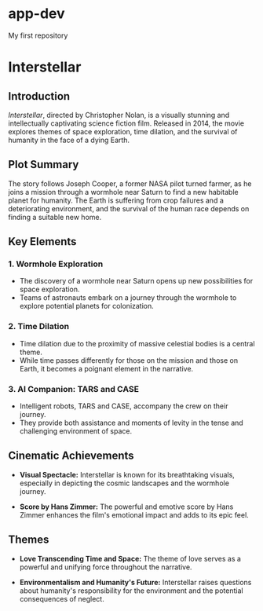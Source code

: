 # app-dev
My first repository
# Interstellar

## Introduction

*Interstellar*, directed by Christopher Nolan, is a visually stunning and intellectually captivating science fiction film. Released in 2014, the movie explores themes of space exploration, time dilation, and the survival of humanity in the face of a dying Earth.

## Plot Summary

The story follows Joseph Cooper, a former NASA pilot turned farmer, as he joins a mission through a wormhole near Saturn to find a new habitable planet for humanity. The Earth is suffering from crop failures and a deteriorating environment, and the survival of the human race depends on finding a suitable new home.

## Key Elements

### 1. **Wormhole Exploration**
   - The discovery of a wormhole near Saturn opens up new possibilities for space exploration.
   - Teams of astronauts embark on a journey through the wormhole to explore potential planets for colonization.

### 2. **Time Dilation**
   - Time dilation due to the proximity of massive celestial bodies is a central theme.
   - While time passes differently for those on the mission and those on Earth, it becomes a poignant element in the narrative.

### 3. **AI Companion: TARS and CASE**
   - Intelligent robots, TARS and CASE, accompany the crew on their journey.
   - They provide both assistance and moments of levity in the tense and challenging environment of space.

## Cinematic Achievements

- **Visual Spectacle:** Interstellar is known for its breathtaking visuals, especially in depicting the cosmic landscapes and the wormhole journey.

- **Score by Hans Zimmer:** The powerful and emotive score by Hans Zimmer enhances the film's emotional impact and adds to its epic feel.

## Themes

- **Love Transcending Time and Space:** The theme of love serves as a powerful and unifying force throughout the narrative.

- **Environmentalism and Humanity's Future:** Interstellar raises questions about humanity's responsibility for the environment and the potential consequences of neglect.
